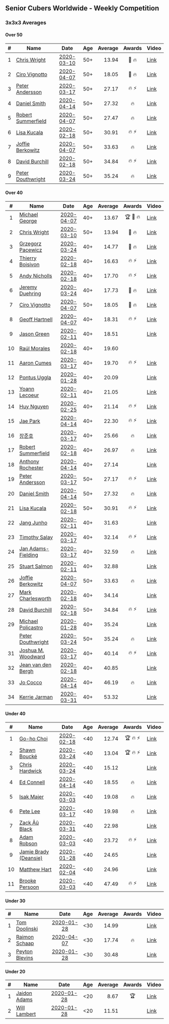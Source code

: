 ## Senior Cubers Worldwide - Weekly Competition
### 3x3x3 Averages

#### Over 50

| # | Name | Date | Age | Average | Awards | Video |
| :--: | -- | :--: | :--: | --: | :--: | -- |
| 1 | [Chris Wright](../persons/chris_wright.md) | [2020-03-10](2020-03-10.md) | 50+ | 13.94 | 🥇 🔥 | [Link](https://www.facebook.com/events/164742401163863/permalink/166336147671155/) |
| 2 | [Ciro Vignotto](../persons/ciro_vignotto.md) | [2020-04-07](2020-04-07.md) | 50+ | 18.05 | 🥉 🔥 | [Link](https://www.facebook.com/events/510082903229069/permalink/510196029884423/) |
| 3 | [Peter Andersson](../persons/peter_andersson.md) | [2020-03-17](2020-03-17.md) | 50+ | 27.17 | 🔥 ⚡ | [Link](https://www.facebook.com/events/280686576235146/permalink/282193822751088/) |
| 4 | [Daniel Smith](../persons/daniel_smith.md) | [2020-04-14](2020-04-14.md) | 50+ | 27.32 | 🔥 | [Link](https://www.facebook.com/events/982619255468618/permalink/987007658363111/) |
| 5 | [Robert Summerfield](../persons/robert_summerfield.md) | [2020-04-07](2020-04-07.md) | 50+ | 27.47 | 🔥 | [Link](https://www.facebook.com/events/510082903229069/permalink/510825143154845/) |
| 6 | [Lisa Kucala](../persons/lisa_kucala.md) | [2020-02-18](2020-02-18.md) | 50+ | 30.91 | 🔥 ⚡ | [Link](https://www.facebook.com/events/2558750947697073/permalink/2561750364063798/) |
| 7 | [Joffie Berkowitz](../persons/joffie_berkowitz.md) | [2020-04-07](2020-04-07.md) | 50+ | 33.63 | 🔥 | [Link](https://www.facebook.com/events/510082903229069/permalink/514427786127914/) |
| 8 | [David Burchill](../persons/david_burchill.md) | [2020-02-18](2020-02-18.md) | 50+ | 34.84 | 🔥 ⚡ | [Link](https://www.facebook.com/events/2558750947697073/permalink/2563602730545228/) |
| 9 | [Peter Douthwright](../persons/peter_douthwright.md) | [2020-03-24](2020-03-24.md) | 50+ | 35.24 | 🔥 | [Link](https://www.facebook.com/events/524456301543611/permalink/526144678041440/) |

#### Over 40

| # | Name | Date | Age | Average | Awards | Video |
| :--: | -- | :--: | :--: | --: | :--: | -- |
| 1 | [Michael George](../persons/michael_george.md) | [2020-04-07](2020-04-07.md) | 40+ | 13.67 | 🏆 🥇 🔥 | [Link](https://www.facebook.com/events/510082903229069/permalink/514413202796039/) |
| 2 | [Chris Wright](../persons/chris_wright.md) | [2020-03-10](2020-03-10.md) | 50+ | 13.94 | 🥇 🔥 | [Link](https://www.facebook.com/events/164742401163863/permalink/166336147671155/) |
| 3 | [Grzegorz Pacewicz](../persons/grzegorz_pacewicz.md) | [2020-03-24](2020-03-24.md) | 40+ | 14.77 | 🥈 🔥 | [Link](https://www.facebook.com/events/524456301543611/permalink/527399597915948/) |
| 4 | [Thierry Boisivon](../persons/thierry_boisivon.md) | [2020-02-18](2020-02-18.md) | 40+ | 16.63 | 🔥 ⚡ | [Link](https://www.facebook.com/events/2558750947697073/permalink/2561495007422667/) |
| 5 | [Andy Nicholls](../persons/andy_nicholls.md) | [2020-02-18](2020-02-18.md) | 40+ | 17.70 | 🔥 ⚡ | [Link](https://www.facebook.com/events/2558750947697073/permalink/2559165057655662/) |
| 6 | [Jeremy Duehring](../persons/jeremy_duehring.md) | [2020-03-24](2020-03-24.md) | 40+ | 17.73 | 🥉 🔥 | [Link](https://www.facebook.com/events/524456301543611/permalink/527926641196577/) |
| 7 | [Ciro Vignotto](../persons/ciro_vignotto.md) | [2020-04-07](2020-04-07.md) | 50+ | 18.05 | 🥉 🔥 | [Link](https://www.facebook.com/events/510082903229069/permalink/510196029884423/) |
| 8 | [Geoff Hartnell](../persons/geoff_hartnell.md) | [2020-04-07](2020-04-07.md) | 40+ | 18.31 | 🔥 ⚡ | [Link](https://www.facebook.com/events/510082903229069/permalink/511786039725422/) |
| 9 | [Jason Green](../persons/jason_green.md) | [2020-02-11](2020-02-11.md) | 40+ | 18.51 |  | [Link](https://www.facebook.com/events/616423959107229/permalink/621424961940462/) |
| 10 | [Raúl Morales](../persons/raul_morales.md) | [2020-02-18](2020-02-18.md) | 40+ | 19.60 |  | |
| 11 | [Aaron Cumes](../persons/aaron_cumes.md) | [2020-03-17](2020-03-17.md) | 40+ | 19.70 | 🔥 ⚡ | [Link](https://www.facebook.com/events/280686576235146/permalink/281995872770883/) |
| 12 | [Pontus Uggla](../persons/pontus_uggla.md) | [2020-01-28](2020-01-28.md) | 40+ | 20.09 |  | [Link](https://www.facebook.com/pontusuggla/videos/10156642116836576/) |
| 13 | [Yoann Lecoeur](../persons/yoann_lecoeur.md) | [2020-02-11](2020-02-11.md) | 40+ | 21.05 |  | [Link](https://www.facebook.com/events/616423959107229/permalink/616850075731284/) |
| 14 | [Huy Nguyen](../persons/huy_nguyen.md) | [2020-02-25](2020-02-25.md) | 40+ | 21.14 | 🔥 ⚡ | [Link](https://www.facebook.com/events/196320811461109/permalink/196924671400723/) |
| 15 | [Jae Park](../persons/jae_park.md) | [2020-04-14](2020-04-14.md) | 40+ | 22.30 | 🔥 ⚡ | [Link](https://www.facebook.com/events/982619255468618/permalink/985441481853062/) |
| 16 | [장준호](../persons/장준호.md) | [2020-03-17](2020-03-17.md) | 40+ | 25.66 | 🔥 | [Link](https://www.facebook.com/events/280686576235146/permalink/281744432796027/) |
| 17 | [Robert Summerfield](../persons/robert_summerfield.md) | [2020-02-18](2020-02-18.md) | 40+ | 26.97 | 🔥 | [Link](https://www.facebook.com/events/2558750947697073/permalink/2559037207668447/) |
| 18 | [Anthony Rochester](../persons/anthony_rochester.md) | [2020-04-14](2020-04-14.md) | 40+ | 27.14 |  | [Link](https://www.facebook.com/events/982619255468618/permalink/982643972132813/) |
| 19 | [Peter Andersson](../persons/peter_andersson.md) | [2020-03-17](2020-03-17.md) | 50+ | 27.17 | 🔥 ⚡ | [Link](https://www.facebook.com/events/280686576235146/permalink/282193822751088/) |
| 20 | [Daniel Smith](../persons/daniel_smith.md) | [2020-04-14](2020-04-14.md) | 50+ | 27.32 | 🔥 | [Link](https://www.facebook.com/events/982619255468618/permalink/987007658363111/) |
| 21 | [Lisa Kucala](../persons/lisa_kucala.md) | [2020-02-18](2020-02-18.md) | 50+ | 30.91 | 🔥 ⚡ | [Link](https://www.facebook.com/events/2558750947697073/permalink/2561750364063798/) |
| 22 | [Jang Junho](../persons/jang_junho.md) | [2020-02-11](2020-02-11.md) | 40+ | 31.63 |  | [Link](https://www.facebook.com/events/616423959107229/permalink/618758058873819/) |
| 23 | [Timothy Salay](../persons/timothy_salay.md) | [2020-03-17](2020-03-17.md) | 40+ | 32.14 | 🔥 ⚡ | [Link](https://www.facebook.com/events/280686576235146/permalink/282751479361989/) |
| 24 | [Jan Adams-Fielding](../persons/jan_adams-fielding.md) | [2020-03-17](2020-03-17.md) | 40+ | 32.59 | 🔥 | [Link](https://www.facebook.com/events/280686576235146/permalink/284893272481143/) |
| 25 | [Stuart Salmon](../persons/stuart_salmon.md) | [2020-02-11](2020-02-11.md) | 40+ | 32.88 |  | [Link](https://www.facebook.com/events/616423959107229/permalink/621286958620929/) |
| 26 | [Joffie Berkowitz](../persons/joffie_berkowitz.md) | [2020-04-07](2020-04-07.md) | 50+ | 33.63 | 🔥 | [Link](https://www.facebook.com/events/510082903229069/permalink/514427786127914/) |
| 27 | [Mark Charlesworth](../persons/mark_charlesworth.md) | [2020-02-18](2020-02-18.md) | 40+ | 34.14 |  | [Link](https://www.facebook.com/events/2558750947697073/permalink/2562987523940082/) |
| 28 | [David Burchill](../persons/david_burchill.md) | [2020-02-18](2020-02-18.md) | 50+ | 34.84 | 🔥 ⚡ | [Link](https://www.facebook.com/events/2558750947697073/permalink/2563602730545228/) |
| 29 | [Michael Policastro](../persons/michael_policastro.md) | [2020-01-28](2020-01-28.md) | 40+ | 35.24 |  | [Link](https://www.facebook.com/100008831955388/videos/2261201300850913/) |
| | [Peter Douthwright](../persons/peter_douthwright.md) | [2020-03-24](2020-03-24.md) | 50+ | 35.24 | 🔥 | [Link](https://www.facebook.com/events/524456301543611/permalink/526144678041440/) |
| 31 | [Joshua M. Woodward](../persons/joshua_m._woodward.md) | [2020-03-17](2020-03-17.md) | 40+ | 40.14 | 🔥 ⚡ | [Link](https://www.facebook.com/events/280686576235146/permalink/281264172844053/) |
| 32 | [Jean van den Bergh](../persons/jean_van_den_bergh.md) | [2020-02-18](2020-02-18.md) | 40+ | 40.85 |  | [Link](https://www.facebook.com/events/2558750947697073/permalink/2564174693821365/) |
| 33 | [Jo Cocco](../persons/jo_cocco.md) | [2020-04-14](2020-04-14.md) | 40+ | 46.19 | 🔥 | [Link](https://www.facebook.com/events/982619255468618/permalink/986912875039256/) |
| 34 | [Kerrie Jarman](../persons/kerrie_jarman.md) | [2020-03-31](2020-03-31.md) | 40+ | 53.32 |  | [Link](https://www.facebook.com/events/207898257161923/permalink/210424193575996/) |

#### Under 40

| # | Name | Date | Age | Average | Awards | Video |
| :--: | -- | :--: | :--: | --: | :--: | -- |
| 1 | [Go-ho Choi](../persons/go-ho_choi.md) | [2020-02-18](2020-02-18.md) | <40 | 12.74 | 🏆 🔥 ⚡ | [Link](https://www.facebook.com/events/1618332754973681/permalink/1618631721610451/) |
| 2 | [Shawn Boucké](../persons/shawn_boucke.md) | [2020-03-24](2020-03-24.md) | <40 | 13.04 | 🏆 🔥 ⚡ | [Link](https://www.facebook.com/events/524456301543611/permalink/525838088072099/) |
| 3 | [Chris Hardwick](../persons/chris_hardwick.md) | [2020-03-24](2020-03-24.md) | <40 | 15.12 |  | [Link](https://www.facebook.com/events/524456301543611/permalink/527974491191792/) |
| 4 | [Ed Connell](../persons/ed_connell.md) | [2020-04-14](2020-04-14.md) | <40 | 18.55 | 🔥 | [Link](https://www.facebook.com/events/982619255468618/permalink/985739345156609/) |
| 5 | [Isak Majer](../persons/isak_majer.md) | [2020-03-03](2020-03-03.md) | <40 | 19.08 | 🔥 | [Link](https://www.facebook.com/events/241721610185997/permalink/244931956531629/) |
| 6 | [Pete Lee](../persons/pete_lee.md) | [2020-03-17](2020-03-17.md) | <40 | 19.98 | 🔥 | [Link](https://www.facebook.com/events/280686576235146/permalink/283408659296271/) |
| 7 | [Zack Âû Black](../persons/zack_au_black.md) | [2020-03-31](2020-03-31.md) | <40 | 22.98 |  | [Link](https://www.facebook.com/events/207898257161923/permalink/211697660115316/) |
| 8 | [Adam Robson](../persons/adam_robson.md) | [2020-03-03](2020-03-03.md) | <40 | 23.72 | 🔥 ⚡ | [Link](https://www.facebook.com/events/241721610185997/permalink/244428349915323/) |
| 9 | [Jamie Brady (Deansie)](../persons/jamie_brady.md) | [2020-01-28](2020-01-28.md) | <40 | 24.65 |  | [Link](https://www.facebook.com/Magnacube.askme/videos/1047021635647834/) |
| 10 | [Matthew Hart](../persons/matthew_hart.md) | [2020-02-04](2020-02-04.md) | <40 | 24.96 |  | [Link](https://www.facebook.com/bazosoft/videos/10221648844229649/) |
| 11 | [Brooke Persoon](../persons/brooke_persoon.md) | [2020-03-03](2020-03-03.md) | <40 | 47.49 | 🔥 ⚡ | [Link](https://www.facebook.com/events/241721610185997/permalink/245749193116572/) |

#### Under 30

| # | Name | Date | Age | Average | Awards | Video |
| :--: | -- | :--: | :--: | --: | :--: | -- |
| 1 | [Tom Doolinski](../persons/tom_doolinski.md) | [2020-01-28](2020-01-28.md) | <30 | 14.99 |  | [Link](https://www.facebook.com/tom.dooley.35175/videos/1479385075550710/) |
| 2 | [Raimon Schaap](../persons/raimon_schaap.md) | [2020-04-07](2020-04-07.md) | <30 | 17.74 | 🔥 | [Link](https://www.facebook.com/events/510082903229069/permalink/511045453132814/) |
| 3 | [Peyton Blevins](../persons/peyton_blevins.md) | [2020-01-28](2020-01-28.md) | <30 | 30.48 |  | [Link](https://www.facebook.com/TheNewProcess/videos/3093917170665620/) |

#### Under 20

| # | Name | Date | Age | Average | Awards | Video |
| :--: | -- | :--: | :--: | --: | :--: | -- |
| 1 | [Jaidon Adams](../persons/jaidon_adams.md) | [2020-01-28](2020-01-28.md) | <20 | 8.67 | 🏆 | [Link](https://www.facebook.com/jaidon.adams.1/videos/2562434104083122/) |
| 2 | [Will Lambert](../persons/will_lambert.md) | [2020-01-28](2020-01-28.md) | <20 | 11.51 |  | [Link](https://www.facebook.com/Willislwynlambert/videos/10221470476215884/) |


<!-- Global site tag (gtag.js) - Google Analytics -->
<script async src="https://www.googletagmanager.com/gtag/js?id=UA-86348435-3"></script>
<script>window.dataLayer = window.dataLayer || []; function gtag() {dataLayer.push(arguments);} gtag('js', new Date()); gtag('config', 'UA-86348435-3');</script>
